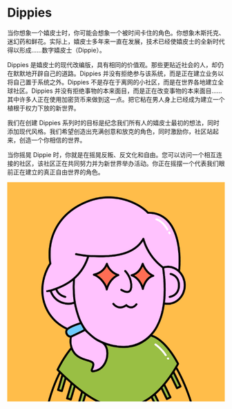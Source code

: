 # Dippies

当你想象一个嬉皮士时，你可能会想象一个被时间卡住的角色。你想象木斯托克、迷幻药和鲜花。实际上，嬉皮士多年来一直在发展，技术已经使嬉皮士的全新时代得以形成……数字嬉皮士（Dippie）。

Dippies 是嬉皮士的现代改编版，具有相同的价值观。那些更贴近社会的人，却仍在默默地开辟自己的道路。Dippies 并没有拒绝参与该系统，而是正在建立业务以将自己置于系统之外。Dippies 不是存在于离网的小社区，而是在世界各地建立全球社区。Dippies 并没有拒绝事物的本来面目，而是正在改变事物的本来面目……其中许多人正在使用加密货币来做到这一点。把它粘在男人身上已经成为建立一个植根于权力下放的新世界。

我们在创建 Dippies 系列时的目标是纪念我们所有人的嬉皮士最初的想法，同时添加现代风格。我们希望创造出充满创意和放克的角色，同时激励你，社区站起来，创造一个你相信的世界。

当你摇晃 Dippie 时，你就是在摇晃反叛、反文化和自由。您可以访问一个相互连接的社区，该社区正在共同努力并为新世界举办活动。你正在摇摆一个代表我们眼前正在建立的真正自由世界的角色。

![NFT](微信截图_20220902173521.png)


